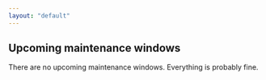 ```yaml
---
layout: "default"
---
```


## Upcoming maintenance windows

There are no upcoming maintenance windows. Everything is probably fine.
